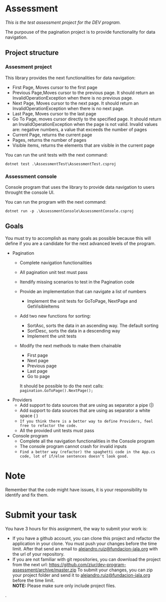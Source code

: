# Assessment
*This is the test assessment project for the DEV program.*

The purpouse of the pagination project is to provide functionality for data navigation.
## Project structure
### Assesment project
This library provides the next functionalities for data navigation:
 * First Page, Moves cursor to the first page 
 * Previous Page,Moves cursor to the previous page. It should return an InvalidOperationException when there is no previous page.     
 * Next Page,  Moves cursor to the next page. It should return an InvalidOperationException when there is no next page.
 * Last Page, Moves cursor to the last page
 * Go To Page, moves cursor directly to the specified page. It should return an InvalidOperationException when the page is not valid. Invalid values are: negative numbers, a value that exceeds the number of pages
 * Current Page, returns the current page
 * Pages, returns the number of pages
 * Visible items, returns the elements that are visible in the current page

You can run the unit tests with the next command:

`dotnet test .\AssessmentTest\AssessmentTest.csproj`

### Assessment console
Console program that uses the library to provide data navigation to users throught the console UI.

You can run the program with the next command:

`dotnet run -p .\AssessmentConsole\AssessmentConsole.csproj`

## Goals
You must try to accomplish as many goals as possible because this will define if you are a candidate for the next advanced levels of the program.

 * Pagination 
    * Complete navigation functionalities
    * All pagination unit test must pass
    * Itendify missing scenarios to test in the Pagination code
    * Provide an implementation that can navigate a list of numbers
      * Implement the unit tests for GoToPage, NextPage and GetVisibleItems
    * Add two new functions for sorting:
      * SortAsc, sorts the data in an ascending way. The default sorting
      * SortDesc, sorts the data in a descending way 
      * Implement the unit tests
    * Modify the next methods to make them chainable
      * First page
      * Next page
      * Previous page
      * Last page
      * Go to page
      
      It should be possible to do the next calls:
      `pagination.GoToPage().NextPage();`
 * Providers   
    * Add support to data sources that are using as separator a pipe (|)
    * Add support to data sources that are using as separator a white space ( )
    * `If you think there is a better way to define Providers, feel free to refactor the code.`
    * All the provided unit tests must pass
  * Console program
    * Complete all the navigation functionalities in the Console program
    * The console program cannot crash for invalid inputs
    * `Find a better way (refactor) the spaghetti code in the App.cs code, lot of if/else sentences doesn't look good.`

# Note
Remember that the code might have issues, it is your responsibility to identify and fix them.

# Submit your task
You have 3 hours for this assignment, the way to submit your work is:
 * If you have a github account, you can clone this project and refactor the application in your clone. You must push your changes before the time limit.
 After that send an email to alejandro.ruiz@fundacion-jala.org with the url of your repository.
 * If you are not familiar with git repositories, you can download the project from the next url:
 https://github.com/ziur/dev-program-assessment/archive/master.zip
 To submit your changes, you can zip your project folder and send it to alejandro.ruiz@fundacion-jala.org before the time limit.  
 **NOTE:** Please make sure only include project files. 
 
 .